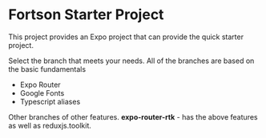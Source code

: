 # Fortson Starter Project

This project provides an Expo project that can provide the quick starter project.

Select the branch that meets your needs. All of the branches are based on the basic fundamentals

-   Expo Router
-   Google Fonts
-   Typescript aliases

Other branches of other features.
**expo-router-rtk** - has the above features as well as reduxjs.toolkit.
